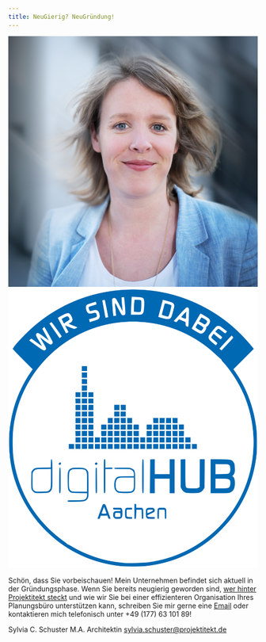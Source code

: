 ```yaml
---
title: NeuGierig? NeuGründung!
---
```


<div class="photo-wrapper">
    <img src="/sylvia.jpg" class="photo" alt="Photo of Sylvia Schuster">
    <img src="/digital-hub.svg" alt="Digital Hub Logo">
</div>

<p class="justify">
    Schön, dass Sie vorbeischauen! Mein Unternehmen befindet sich aktuell in der
    Gründungsphase. Wenn Sie bereits neugierig geworden sind,
    <a href="/vita">wer hinter Projektitekt steckt</a> und wie wir Sie bei einer
    effizienteren Organisation Ihres Planungsbüro unterstützen kann, schreiben
    Sie mir gerne eine <a href="mailto:sylvia.schuster@projektitekt.de">Email</a>
    oder kontaktieren mich telefonisch unter +49 (177) 63 101 89!
</p>

<p class="contact">
    <span class="name">Sylvia C. Schuster</span>
    <span class="title">M.A. Architektin</span>
    <span class="mail"><a href="mailto:sylvia.schuster@projektitekt.de">sylvia.schuster@projektitekt.de</a></span>
</p>
